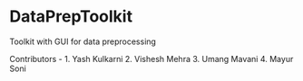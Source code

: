 # DataPrepToolkit
Toolkit with GUI for data preprocessing

Contributors - 1. Yash Kulkarni
               2. Vishesh Mehra
               3. Umang Mavani
               4. Mayur Soni
